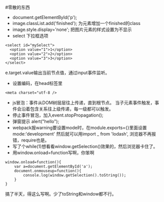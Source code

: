 #零散的东西
- document.getElementById('p');
- image.classList.add('finished'); 为元素增加一个finished的class
- image.style.display='none'; 把图片元素的样式设置为不显示
- select 下拉框选项
```
<select id="mySelect">
  <option value="1">1</option>
  <option value="2">2</option>
  <option value="3">3</option>
</select>
```
e.target.value输出当前节点值，通过input事件监听。
- 设置编码，在head标签里
```
<meta charset="utf-8 />
```
- js冒泡：事件从DOM树层层往上传递，直到根节点。
当子元素事件触发，事件会沿着包含关系往上级传递，每一级都可以触发。
- 停止事件冒泡，加入event.stopPropagation();
- 弹窗提示 alert("hello");
- webpack报warning要设置mode时，在module.exports={}里面设置mode:'development'
然后就可以用import _ from 'lodash', 浏览器不再报错，require也是。
- 写了个while(1)想看看window.getSelection()效果的，然后浏览器卡住了。
- 用window.onload=function写啊，你笨啊
```
window.onload=function(){
    var a=document.getElementById('a');
    document.onmouseup=function(){
        console.log(window.getSelection().toString());
    }
}
```
搞了半天，得这么写啊。少了toString和window都不行。